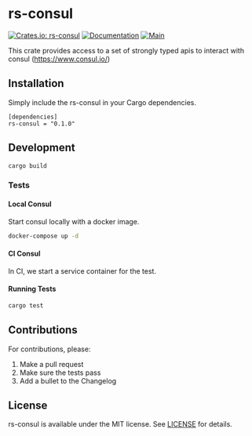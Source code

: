 # rs-consul
[![Crates.io: rs-consul](https://img.shields.io/crates/v/rs-consul.svg)](https://crates.io/crates/rs-consul)
[![Documentation](https://docs.rs/rs-consul/badge.svg)](https://docs.rs/rs-consul)
[![Main](https://github.com/Roblox/rs-consul/actions/workflows/main.yml/badge.svg)](https://github.com/Roblox/rs-consul/actions/workflows/main.yml)

This crate provides access to a set of strongly typed apis to interact with
consul (https://www.consul.io/)

## Installation

Simply include the rs-consul in your Cargo dependencies.

```
[dependencies]
rs-consul = "0.1.0"
```

## Development
```
cargo build
```

### Tests
#### Local Consul
Start consul locally with a docker image.
```bash
docker-compose up -d
```

#### CI Consul
In CI, we start a service container for the test.

#### Running Tests
```bash
cargo test
```


## Contributions
For contributions, please:
1. Make a pull request
2. Make sure the tests pass
3. Add a bullet to the Changelog

## License
rs-consul is available under the MIT license. See [LICENSE](LICENSE) for details.
